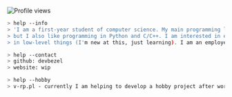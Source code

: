 ![Profile views](https://gpvc.arturio.dev/devbezel)
````bash
> help --info
> 'I am a first-year student of computer science. My main programming languages are C#, Typescript 
> but I also like programming in Python and C/C++. I am interested in embedded systems, I like coding 
> in low-level things (I'm new at this, just learning). I am an employee in Unit4 as a junior software engineer.'
````

````bash
> help --contact
> github: devbezel
> website: wip
````

````bash
> help --hobby
> v-rp.pl - currently I am helping to develop a hobby project after working hours.
````
